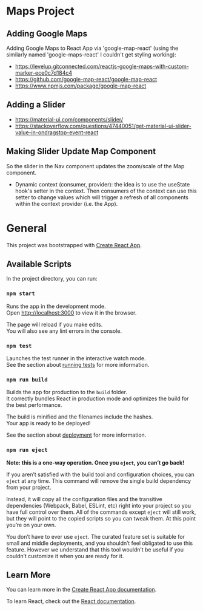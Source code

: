 # Maps Project

## Adding Google Maps
Adding Google Maps to React App via 'google-map-react'
 (using the similarly named 'google-maps-react' I couldn't get styling working):
- https://levelup.gitconnected.com/reactjs-google-maps-with-custom-marker-ece0c7d184c4
- https://github.com/google-map-react/google-map-react
- https://www.npmjs.com/package/google-map-react

## Adding a Slider
- https://material-ui.com/components/slider/
- https://stackoverflow.com/questions/47440051/get-material-ui-slider-value-in-ondragstop-event-react

## Making Slider Update Map Component
So the slider in the Nav component updates the zoom/scale of the Map component.

- Dynamic context (consumer, provider): the idea is to use the useState hook's setter in the 
context. Then consumers of the context can use this setter to change values
which will trigger a refresh of all components within the context provider (i.e. the App).

# General


This project was bootstrapped with [Create React App](https://github.com/facebook/create-react-app).

## Available Scripts

In the project directory, you can run:

### `npm start`

Runs the app in the development mode.<br>
Open [http://localhost:3000](http://localhost:3000) to view it in the browser.

The page will reload if you make edits.<br>
You will also see any lint errors in the console.

### `npm test`

Launches the test runner in the interactive watch mode.<br>
See the section about [running tests](https://facebook.github.io/create-react-app/docs/running-tests) for more information.

### `npm run build`

Builds the app for production to the `build` folder.<br>
It correctly bundles React in production mode and optimizes the build for the best performance.

The build is minified and the filenames include the hashes.<br>
Your app is ready to be deployed!

See the section about [deployment](https://facebook.github.io/create-react-app/docs/deployment) for more information.

### `npm run eject`

**Note: this is a one-way operation. Once you `eject`, you can’t go back!**

If you aren’t satisfied with the build tool and configuration choices, you can `eject` at any time. This command will remove the single build dependency from your project.

Instead, it will copy all the configuration files and the transitive dependencies (Webpack, Babel, ESLint, etc) right into your project so you have full control over them. All of the commands except `eject` will still work, but they will point to the copied scripts so you can tweak them. At this point you’re on your own.

You don’t have to ever use `eject`. The curated feature set is suitable for small and middle deployments, and you shouldn’t feel obligated to use this feature. However we understand that this tool wouldn’t be useful if you couldn’t customize it when you are ready for it.

## Learn More

You can learn more in the [Create React App documentation](https://facebook.github.io/create-react-app/docs/getting-started).

To learn React, check out the [React documentation](https://reactjs.org/).
